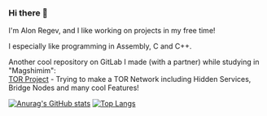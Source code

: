 ### Hi there 👋
I'm Alon Regev, and I like working on projects in my free time!

I especially like programming in Assembly, C and C++.

Another cool repository on GitLab I made (with a partner) while studying in "Magshimim": <br/>[TOR Project](https://gitlab.com/AlonRegev/emek-izrael-302-tor) - Trying to make a TOR Network including Hidden Services, Bridge Nodes and many cool Features!

[![Anurag's GitHub stats](https://github-readme-stats.vercel.app/api?username=Alon-Regev&count_private=true&show_icons=true&theme=dark)](https://github.com/anuraghazra/github-readme-stats)
[![Top Langs](https://github-readme-stats.vercel.app/api/top-langs/?username=Alon-Regev&layout=compact)](https://github.com/anuraghazra/github-readme-stats)

<!--
**Alon-Regev/Alon-Regev** is a ✨ _special_ ✨ repository because its `README.md` (this file) appears on your GitHub profile.
Here are some ideas to get you started:
- 🔭 I’m currently working on ...
- 🌱 I’m currently learning ...
- 👯 I’m looking to collaborate on ...
- 🤔 I’m looking for help with ...
- 💬 Ask me about ...
- 📫 How to reach me: ...
- 😄 Pronouns: ...
- ⚡ Fun fact: ...
-->
